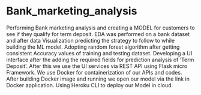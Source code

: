 # Bank_marketing_analysis
Performing Bank marketing analysis and creating a  MODEL for customers to see if they qualify for term deposit.
EDA was performed on a bank dataset and after data Visualization predicting the strategy to follow to while building the ML model.
Adopting random forest algorithm after getting consistent Accuracy values of training and testing dataset.
Developing a UI interface after the adding the required fields for prediction analysis of ‘Term Deposit’. After this we use the UI services via REST API using Flask micro Framework.
We use Docker for containerization of our APIs and codes. After building Docker image and running we open our model via the link in Docker application.
Using Heroku CLI to deploy our Model in cloud.
